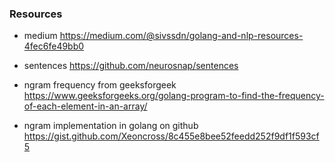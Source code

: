 ### Resources
- medium
    https://medium.com/@sivssdn/golang-and-nlp-resources-4fec6fe49bb0

- sentences
    https://github.com/neurosnap/sentences

- ngram frequency from geeksforgeek
    https://www.geeksforgeeks.org/golang-program-to-find-the-frequency-of-each-element-in-an-array/

- ngram implementation in golang on github
    https://gist.github.com/Xeoncross/8c455e8bee52feedd252f9df1f593cf5